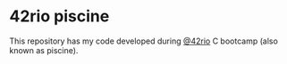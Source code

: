 # 42rio piscine

This repository has my code developed during [@42rio](https://42.rio/) C bootcamp (also known as piscine).
